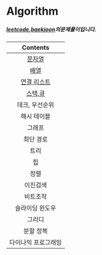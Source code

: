 # Algorithm

##### [leetcode](https://leetcode.com/),[baekjoon](https://www.acmicpc.net/)의문제풀이입니다.

|Contents|
|:---:|
|[문자열](https://github.com/minjung-s/Algorithm/tree/master/1.%EB%AC%B8%EC%9E%90%EC%97%B4)|
|[배열](https://github.com/minjung-s/Algorithm/tree/master/2.%EB%B0%B0%EC%97%B4)|
|[연결 리스트](https://github.com/minjung-s/Algorithm/tree/master/3.%EC%97%B0%EA%B2%B0%EB%A6%AC%EC%8A%A4%ED%8A%B8)|
|[스택,큐](https://github.com/minjung-s/Algorithm/tree/master/4.%EC%8A%A4%ED%83%9D%2C%ED%81%90)|
|데크, 우선순위|
|해시 테이블|
|그래프|
|최단 경로|
|트리|
|힙|
|정렬|
|이진검색|
|비트조작|
|슬라이딩 윈도우|
|그리디|
|분할 정복|
|다이나믹 프로그래밍|
